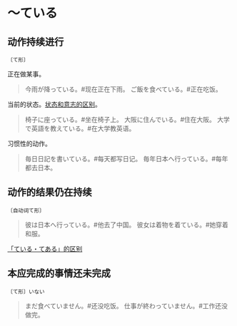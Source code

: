# 〜ている

## 动作持续进行

`〔て形〕`

正在做某事。

> 今雨が降っている。#现在正在下雨。
> ご飯を食べている。#正在吃饭。

当前的状态。[状态和意志的区别](./diff#状态意志)。

> 椅子に座っている。#坐在椅子上。
> 大阪に住んでいる。#住在大阪。
> 大学で英語を教えている。#在大学教英语。

习惯性的动作。

> 毎日日記を書いている。#每天都写日记。
> 毎年日本へ行っている。#每年都去日本。

## 动作的结果仍在持续

`〔自动词て形〕`

> 彼は日本へ行っている。#他去了中国。
> 彼女は着物を着ている。#她穿着和服。

[「ている・てある」的区别](./diff#ているてある)

## 本应完成的事情还未完成

`〔て形〕いない`

> まだ食べていません。#还没吃饭。
> 仕事が終わっていません。#工作还没做完。
